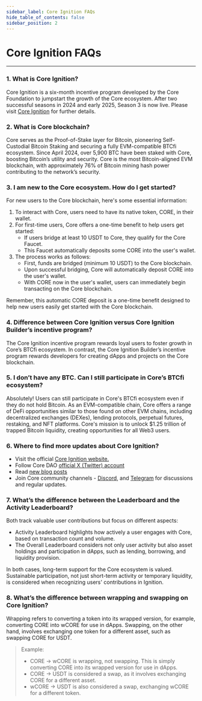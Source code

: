 ```yaml
---
sidebar_label: Core Ignition FAQs
hide_table_of_contents: false
sidebar_position: 2
---
```


# Core Ignition FAQs
---

### 1. What is Core Ignition?  
 
Core Ignition is a six-month incentive program developed by the Core Foundation to jumpstart the growth of the Core ecosystem. After two successful seasons in 2024 and early 2025, Season 3 is now live. Please visit [Core Ignition](https://ignition.coredao.org) for further details.
 
### 2. What is Core blockchain?
 
Core serves as the Proof-of-Stake layer for Bitcoin, pioneering Self-Custodial Bitcoin Staking and securing a fully EVM-compatible BTCfi ecosystem. Since April 2024, over 5,900 BTC have been staked with Core, boosting Bitcoin’s utility and security. Core is the most Bitcoin-aligned EVM blockchain, with approximately 76% of Bitcoin mining hash power contributing to the network’s security.

### 3. I am new to the Core ecosystem. How do I get started?  

For new users to the Core blockchain, here's some essential information:
1. To interact with Core, users need to have its native token, CORE, in their wallet.
2. For first-time users, Core offers a one-time benefit to help users get started:
    * If users bridge at least 10 USDT to Core, they qualify for the Core Faucet.
    * This Faucet automatically deposits some CORE into the user's wallet.
3. The process works as follows:
    * First, funds are bridged (minimum 10 USDT) to the Core blockchain.
    * Upon successful bridging, Core will automatically deposit CORE into the user's wallet.
    * With CORE now in the user's wallet, users can immediately begin transacting on the Core blockchain.

Remember, this automatic CORE deposit is a one-time benefit designed to help new users easily get started with the Core blockchain.
 
### 4. Difference between Core Ignition versus Core Ignition Builder’s incentive program?

The Core Ignition incentive program rewards loyal users to foster growth in Core’s BTCfi ecosystem. In contrast, the Core Ignition Builder’s incentive program rewards developers for creating dApps and projects on the Core blockchain.

### 5. I don’t have any BTC. Can I still participate in Core’s BTCfi ecosystem?  

Absolutely! Users can still participate in Core's BTCfi ecosystem even if they do not hold Bitcoin. As an EVM-compatible chain, Core offers a range of DeFi opportunities similar to those found on other EVM chains, including decentralized exchanges (DEXes), lending protocols, perpetual futures, restaking, and NFT platforms. Core's mission is to unlock $1.25 trillion of trapped Bitcoin liquidity, creating opportunities for all Web3 users.
 
### 6. Where to find more updates about Core Ignition?  
* Visit the official [Core Ignition website.](https://ignition.coredao.org/)
* Follow Core DAO [official X (Twitter) account](https://x.com/Coredao_Org)
* Read [new blog posts](https://coredao.org/explore/blog)
* Join Core community channels - [Discord](https://discord.com/invite/coredaoofficial), and [Telegram](https://t.me/CoreDAOTelegram) for discussions and regular updates.


### 7. What’s the difference between the Leaderboard and the Activity Leaderboard?

Both track valuable user contributions but focus on different aspects:

- Activity Leaderboard highlights how actively a user engages with Core, based on transaction count and volume.
- The Overall Leaderboard considers not only user activity but also asset holdings and participation in dApps, such as lending, borrowing, and liquidity provision.
 
In both cases, long-term support for the Core ecosystem is valued. Sustainable participation, not just short-term activity or temporary liquidity, is considered when recognizing users' contributions in Ignition.

### 8. What’s the difference between wrapping and swapping on Core Ignition?

Wrapping refers to converting a token into its wrapped version, for example, converting CORE into wCORE for use in dApps. Swapping, on the other hand, involves exchanging one token for a different asset, such as swapping CORE for USDT.

>Example:  
>- CORE → wCORE is wrapping, not swapping. This is simply converting CORE into its wrapped version for use in dApps.  
>- CORE → USDT is considered a swap, as it involves exchanging CORE for a different asset.  
>- wCORE → USDT is also considered a swap, exchanging wCORE for a different token.
